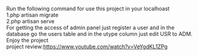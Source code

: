 Run the following command for use this project in your localhoast</br>
1.php artisan migrate</br>
2.php artisan serve</br>
For getting the access of admin panel just register a user and in the database go the users table and in the utype column just edit USR to ADM.</br>
Enjoy the project </br>
project review:https://www.youtube.com/watch?v=VeYgdKL1ZPg</br>
